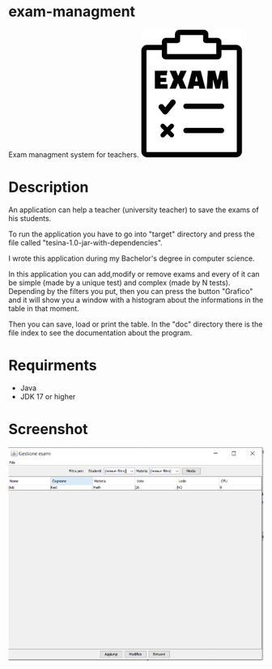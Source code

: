 # exam-managment
Exam managment system for teachers.
![funny image of exams](https://github.com/simoare732/exam-managment/blob/main/images/symbol.png?raw=true)

# Description
An application can help a teacher (university teacher) to save the exams of his students.

To run the application you have to go into "target" directory and press the file called "tesina-1.0-jar-with-dependencies".

I wrote this application during my Bachelor's degree in computer science.

In this application you can add,modify or remove exams and every of it can be simple (made by a unique test) and complex (made by N tests).
Depending by the filters you put, then you can press the button "Grafico" and it will show you a window with a histogram about the informations in the table in that moment.

Then you can save, load or print the table.
In the "doc" directory there is the file index to see the documentation about the program.

# Requirments
* Java
* JDK 17 or higher

# Screenshot
![Screenshot of application running](https://github.com/simoare732/exam-managment/blob/main/images/example.png?raw=true)
